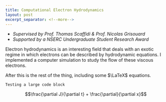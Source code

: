 ```yaml
---
title: Computational Electron Hydrodynamics
layout: post
excerpt_separator: <!--more-->
---
```


- *Supervised by Prof. Thomas Scaffidi & Prof. Nicolas Grisouard*
- *Supported by a NSERC Undergraduate Student Research Award*

Electron hydrodynamics is an interesting field that deals with an exotic regime in which electrons can be described by hydrodynamic equations.  I implemented a computer simulation to study the flow of these viscous electrons.

<!--more-->

After this is the rest of the thing, including some $\LaTeX$ equations.

`Testing a large code block`

$$\frac{\partial J}{\partial t} + \frac{\partial}{\partial x}$$
